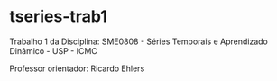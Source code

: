 # tseries-trab1
Trabalho 1 da Disciplina: SME0808 - Séries Temporais e Aprendizado Dinâmico - USP - ICMC

Professor orientador: Ricardo Ehlers
